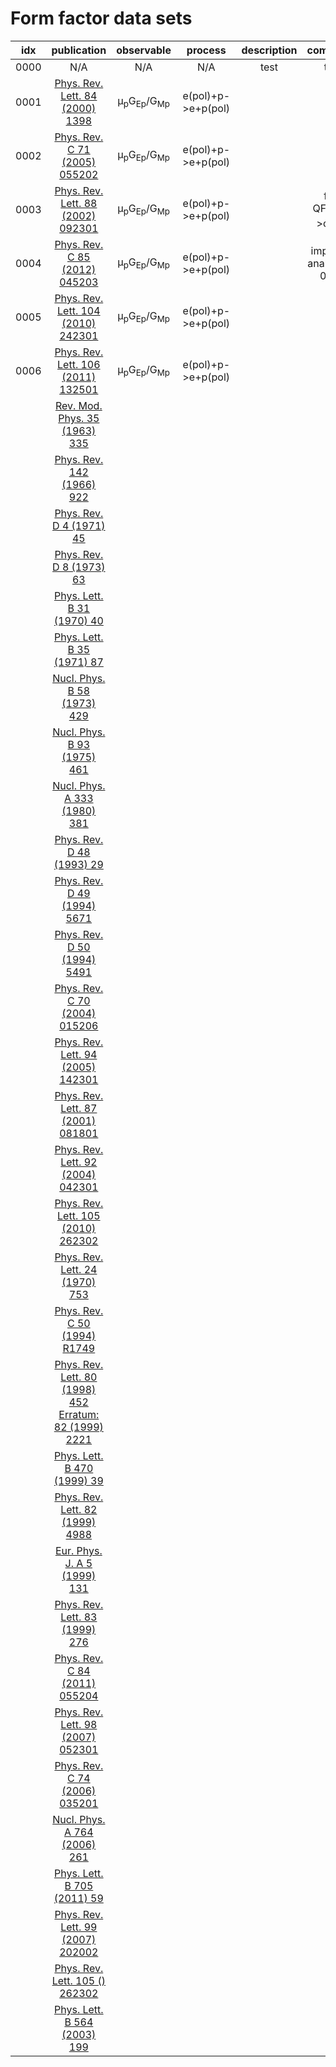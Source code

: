 # Form factor data sets

| idx | publication | observable | process | description | comments |
| :-: | :-: | :-: | :-: | :-: | :-: |
| 0000 | N/A |    N/A     |  N/A  |  test  | test |
| 0001 | [Phys. Rev. Lett. 84 (2000) 1398](https://doi.org/10.1103/PhysRevLett.84.1398) | &mu;<sub>p</sub>G<sub>Ep</sub>/G<sub>Mp</sub> | e(pol)+p->e+p(pol) | | |
| 0002 | [Phys. Rev. C 71 (2005) 055202](https://doi.org/10.1103/PhysRevC.71.055202) | &mu;<sub>p</sub>G<sub>Ep</sub>/G<sub>Mp</sub> | e(pol)+p->e+p(pol) | | |
| 0003 | [Phys. Rev. Lett. 88 (2002) 092301](https://doi.org/10.1103/PhysRevLett.88.092301) | &mu;<sub>p</sub>G<sub>Ep</sub>/G<sub>Mp</sub> | e(pol)+p->e+p(pol) | | find QF<sub>2</sub>/F<sub>1</sub>->const |
| 0004 | [Phys. Rev. C 85 (2012) 045203](https://doi.org/10.1103/PhysRevC.85.045203) | &mu;<sub>p</sub>G<sub>Ep</sub>/G<sub>Mp</sub> | e(pol)+p->e+p(pol) |  | improved analysis of 0003 |
| 0005 | [Phys. Rev. Lett. 104 (2010) 242301](https://doi.org/10.1103/PhysRevLett.104.242301) | &mu;<sub>p</sub>G<sub>Ep</sub>/G<sub>Mp</sub> | e(pol)+p->e+p(pol) | | |
| 0006 | [Phys. Rev. Lett. 106 (2011) 132501](https://doi.org/10.1103/PhysRevLett.106.132501) | &mu;<sub>p</sub>G<sub>Ep</sub>/G<sub>Mp</sub> | e(pol)+p->e+p(pol) |  |  |
|  | [Rev. Mod. Phys. 35 (1963) 335](https://doi.org/10.1103/RevModPhys.35.335) |  |  |  |  |
|  | [Phys. Rev. 142 (1966) 922](https://doi.org/10.1103/PhysRev.142.922) |  |  |  |  |
|  | [Phys. Rev. D 4 (1971) 45](https://doi.org/10.1103/PhysRevD.4.45) |  |  |  |  |
|  | [Phys. Rev. D 8 (1973) 63](https://doi.org/10.1103/PhysRevD.8.63) |  |  |  |  |
|  | [Phys. Lett. B 31 (1970) 40](https://doi.org/10.1016/0370-2693(70)90015-8) |  |  |  |  |
|  | [Phys. Lett. B 35 (1971) 87](https://doi.org/10.1016/0370-2693(71)90448-5) |  |  |  |  |
|  | [Nucl. Phys. B 58 (1973) 429](https://doi.org/10.1016/0550-3213(73)90594-4) |  |  |  |  |
|  | [Nucl. Phys. B 93 (1975) 461](https://doi.org/10.1016/0550-3213(75)90514-3) |  |  |  |  |
|  | [Nucl. Phys. A 333 (1980) 381](https://doi.org/10.1016/0375-9474(80)90104-9) |  |  |  |  |
|  | [Phys. Rev. D 48 (1993) 29](https://doi.org/10.1103/PhysRevD.48.29) |  |  |  |  |
|  | [Phys. Rev. D 49 (1994) 5671](https://doi.org/10.1103/PhysRevD.49.5671) |  |  |  |  |
|  | [Phys. Rev. D 50 (1994) 5491](https://doi.org/10.1103/PhysRevD.50.5491) |  |  |  |  |
|  | [Phys. Rev. C 70 (2004) 015206](https://doi.org/10.1103/PhysRevC.70.015206) |  |  |  |  |
|  | [Phys. Rev. Lett. 94 (2005) 142301](https://doi.org/10.1103/PhysRevLett.94.142301) |  |  |  |  |
|  | [Phys. Rev. Lett. 87 (2001) 081801](https://doi.org/10.1103/PhysRevLett.87.081801) |  |  |  |  |
|  | [Phys. Rev. Lett. 92 (2004) 042301](https://doi.org/10.1103/PhysRevLett.92.042301) |  |  |  |  |
|  | [Phys. Rev. Lett. 105 (2010) 262302](https://doi.org/10.1103/PhysRevLett.105.262302) |  |  |  |  |
|  | [Phys. Rev. Lett. 24 (1970) 753](https://doi.org/10.1103/PhysRevLett.24.753) |  |  |  |  |
|  | [Phys. Rev. C 50 (1994) R1749](https://doi.org/10.1103/PhysRevC.50.R1749) |  |  |  |  |
|  | [Phys. Rev. Lett. 80 (1998) 452](https://doi.org/10.1103/PhysRevLett.80.452) [Erratum: 82 (1999) 2221](https://doi.org/10.1103/PhysRevLett.82.2221) |  |  |  |  |
|  | [Phys. Lett. B 470 (1999) 39](https://doi.org/10.1016/S0370-2693(99)01294-0) |  |  |  |  |
|  | [Phys. Rev. Lett. 82 (1999) 4988](https://doi.org/10.1103/PhysRevLett.82.4988) |  |  |  |  |
|  | [Eur. Phys. J. A 5 (1999) 131](https://doi.org/10.1007/s100500050268) |  |  |  |  |
|  | [Phys. Rev. Lett. 83 (1999) 276](https://doi.org/10.1103/PhysRevLett.83.276) |  |  |  |  |
|  | [Phys. Rev. C 84 (2011) 055204](https://doi.org/10.1103/PhysRevC.84.055204) |  |  |  |  |
|  | [Phys. Rev. Lett. 98 (2007) 052301](https://doi.org/10.1103/PhysRevLett.98.052301) |  |  |  |  |
|  | [Phys. Rev. C 74 (2006) 035201](https://doi.org/10.1103/PhysRevC.74.035201) |  |  |  |  |
|  | [Nucl. Phys. A 764 (2006) 261](https://doi.org/10.1016/j.nuclphysa.2005.09.012) |  |  |  |  |
|  | [Phys. Lett. B 705 (2011) 59](https://doi.org/10.1016/j.physletb.2011.10.002) |  |  |  |  |
|  | [Phys. Rev. Lett. 99 (2007) 202002](https://doi.org/10.1103/PhysRevLett.99.202002) |  |  |  |  |
|  | [Phys. Rev. Lett. 105 () 262302](https://doi.org/10.1103/PhysRevLett.105.262302) |  |  |  |  |
|  | [Phys. Lett. B 564 (2003) 199](https://doi.org/10.1016/S0370-2693(03)00725-1) |  |  |  |  |






